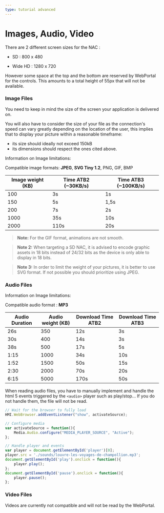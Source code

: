 ```yaml
---
type: tutorial advanced
---
```


# Images, Audio, Video

There are 2 different screen sizes for the NAC :

- SD : 800 x 480

- Wide HD : 1280 x 720

However some space at the top and the bottom are reserved by WebPortal for the controls. This amounts to a total height of 55px that will not be available.

### Image Files

You need to keep in mind the size of the screen your application is delivered on.

You will also have to consider the size of your file as the connection's speed can vary greatly depending on the location of the user, this implies that to display your picture within a reasonable timeframe:
- its size should ideally not exceed 150kB
- its dimensions should respect the ones cited above.

 Information on Image limitations:

Compatible image formats: **JPEG**, **SVG Tiny 1.2**, PNG, GIF, BMP

|Image weight (KB) | Time ATB2 (~30KB/s) | Time ATB3 (~100KB/s)
----|----|----
|100 | 3s | 1s
|150 | 5s | 1,5s
|200 | 7s | 2s
|1000 | 35s | 10s
|2000 | 110s | 20s

> **Note:** For the GIF format, animations are not smooth.

> **Note 2:** When targeting a SD NAC, it is advised to encode graphic assets in 18 bits instead of 24/32 bits as the device is only able to display in 18 bits.

> **Note 3:** In order to limit the weight of your pictures, it is better to use SVG format. If not possible you should prioritize using JPEG.

### Audio Files

 Information on Image limitations:

Compatible audio format : **MP3**

|Audio Duration|Audio weight (KB)| Download Time ATB2 | Download Time ATB3
----|----|----|----
|26s |350 | 12s | 3s
|30s |400 | 14s | 3s
|38s |500 | 17s | 5s
|1:15 |1000 | 34s | 10s
|1:52 |1500 | 50s | 15s
|2:30 |2000 | 70s | 20s
|6:15 |5000 | 170s | 50s

When reading audio files, you have to manually implement and handle the html 5 events triggered by the  `<audio>` player such as play/stop...
If you do not handle them, the file will not be read.

```javascript
// Wait for the browser to fully load
HMI.WebBrowser.addEventListener("show", activateSource);

// Configure media
var activateSource = function(){
    Media.Audio.configure("MEDIA_PLAYER_SOURCE", "Active");
};

// Handle player and events
var player = document.getElementById('player')[0];
player.src = './sounds/louvre-les-voyages-de-champollion.mp3';
document.getElementById('play').onclick = function(){
    player.play();
};
document.getElementById('pause').onclick = function(){
    player.pause();
};
```

### Video Files

Videos are currently not compatible and will not be read by the WebPortal.